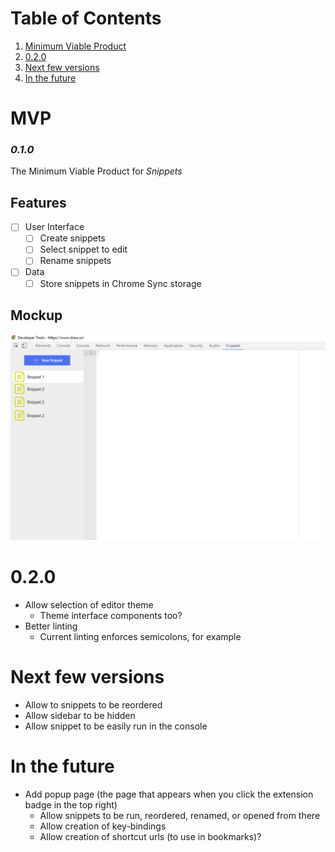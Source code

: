# Table of Contents

1. [Minimum Viable Product](#mvp)
2. [0.2.0](#020)
3. [Next few versions](#next-few-versions)
4. [In the future](#in-the-future)

# MVP

### *0.1.0*

The Minimum Viable Product for *Snippets*

## Features

- [ ] User Interface
  - [ ] Create snippets
  - [ ] Select snippet to edit
  - [ ] Rename snippets
- [ ] Data
  - [ ] Store snippets in Chrome Sync storage

## Mockup

![MVP Mockup](docs/mockup_MVP.png)

# 0.2.0

* Allow selection of editor theme
  * Theme interface components too?
* Better linting
  * Current linting enforces semicolons, for example

# Next few versions

* Allow to snippets to be reordered
* Allow sidebar to be hidden
* Allow snippet to be easily run in the console

# In the future

* Add popup page (the page that appears when you click the extension badge in the top right)
  * Allow snippets to be run, reordered, renamed, or opened from there
  * Allow creation of key-bindings
  * Allow creation of shortcut urls (to use in bookmarks)?
